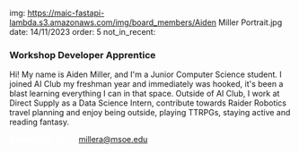 img: https://maic-fastapi-lambda.s3.amazonaws.com/img/board_members/Aiden Miller Portrait.jpg
date: 14/11/2023
order: 5
not_in_recent:

### Workshop Developer Apprentice

Hi! My name is Aiden Miller, and I'm a Junior Computer Science student. I joined AI Club my freshman year and immediately was hooked, it's been a blast learning everything I can in that space. Outside of AI Club, I work at Direct Supply as a Data Science Intern, contribute towards Raider Robotics travel planning and enjoy being outside, playing TTRPGs, staying active and reading fantasy.

<a style = 'font-weight: bold; color: white;'>Contact Me Here:</a> <a style = 'color: blue eyes;'>millera@msoe.edu</a>